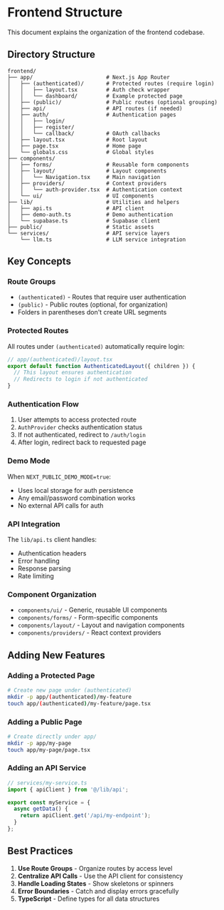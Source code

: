 # Frontend Structure

This document explains the organization of the frontend codebase.

## Directory Structure

```
frontend/
├── app/                       # Next.js App Router
│   ├── (authenticated)/       # Protected routes (require login)
│   │   ├── layout.tsx         # Auth check wrapper
│   │   └── dashboard/         # Example protected page
│   ├── (public)/              # Public routes (optional grouping)
│   ├── api/                   # API routes (if needed)
│   ├── auth/                  # Authentication pages
│   │   ├── login/
│   │   ├── register/
│   │   └── callback/          # OAuth callbacks
│   ├── layout.tsx             # Root layout
│   ├── page.tsx               # Home page
│   └── globals.css            # Global styles
├── components/
│   ├── forms/                 # Reusable form components
│   ├── layout/                # Layout components
│   │   └── Navigation.tsx     # Main navigation
│   ├── providers/             # Context providers
│   │   └── auth-provider.tsx  # Authentication context
│   └── ui/                    # UI components
├── lib/                       # Utilities and helpers
│   ├── api.ts                 # API client
│   ├── demo-auth.ts           # Demo authentication
│   └── supabase.ts            # Supabase client
├── public/                    # Static assets
└── services/                  # API service layers
    └── llm.ts                 # LLM service integration
```

## Key Concepts

### Route Groups

- `(authenticated)` - Routes that require user authentication
- `(public)` - Public routes (optional, for organization)
- Folders in parentheses don't create URL segments

### Protected Routes

All routes under `(authenticated)` automatically require login:

```typescript
// app/(authenticated)/layout.tsx
export default function AuthenticatedLayout({ children }) {
  // This layout ensures authentication
  // Redirects to login if not authenticated
}
```

### Authentication Flow

1. User attempts to access protected route
2. `AuthProvider` checks authentication status
3. If not authenticated, redirect to `/auth/login`
4. After login, redirect back to requested page

### Demo Mode

When `NEXT_PUBLIC_DEMO_MODE=true`:
- Uses local storage for auth persistence
- Any email/password combination works
- No external API calls for auth

### API Integration

The `lib/api.ts` client handles:
- Authentication headers
- Error handling
- Response parsing
- Rate limiting

### Component Organization

- `components/ui/` - Generic, reusable UI components
- `components/forms/` - Form-specific components
- `components/layout/` - Layout and navigation components
- `components/providers/` - React context providers

## Adding New Features

### Adding a Protected Page

```bash
# Create new page under (authenticated)
mkdir -p app/(authenticated)/my-feature
touch app/(authenticated)/my-feature/page.tsx
```

### Adding a Public Page

```bash
# Create directly under app/
mkdir -p app/my-page
touch app/my-page/page.tsx
```

### Adding an API Service

```typescript
// services/my-service.ts
import { apiClient } from '@/lib/api';

export const myService = {
  async getData() {
    return apiClient.get('/api/my-endpoint');
  }
};
```

## Best Practices

1. **Use Route Groups** - Organize routes by access level
2. **Centralize API Calls** - Use the API client for consistency
3. **Handle Loading States** - Show skeletons or spinners
4. **Error Boundaries** - Catch and display errors gracefully
5. **TypeScript** - Define types for all data structures